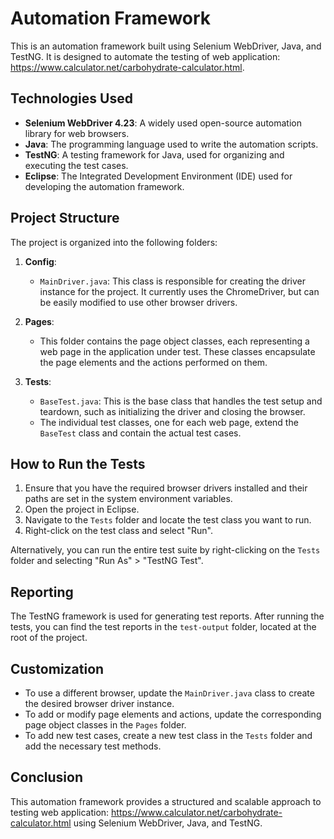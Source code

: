 # Automation Framework

This is an automation framework built using Selenium WebDriver, Java, and TestNG. It is designed to automate the testing of web application: https://www.calculator.net/carbohydrate-calculator.html.

## Technologies Used

- **Selenium WebDriver 4.23**: A widely used open-source automation library for web browsers.
- **Java**: The programming language used to write the automation scripts.
- **TestNG**: A testing framework for Java, used for organizing and executing the test cases.
- **Eclipse**: The Integrated Development Environment (IDE) used for developing the automation framework.

## Project Structure

The project is organized into the following folders:

1. **Config**:
   - `MainDriver.java`: This class is responsible for creating the driver instance for the project. It currently uses the ChromeDriver, but can be easily modified to use other browser drivers.

2. **Pages**:
   - This folder contains the page object classes, each representing a web page in the application under test. These classes encapsulate the page elements and the actions performed on them.

3. **Tests**:
   - `BaseTest.java`: This is the base class that handles the test setup and teardown, such as initializing the driver and closing the browser.
   - The individual test classes, one for each web page, extend the `BaseTest` class and contain the actual test cases.

## How to Run the Tests

1. Ensure that you have the required browser drivers installed and their paths are set in the system environment variables.
2. Open the project in Eclipse.
3. Navigate to the `Tests` folder and locate the test class you want to run.
4. Right-click on the test class and select "Run".

Alternatively, you can run the entire test suite by right-clicking on the `Tests` folder and selecting "Run As" > "TestNG Test".

## Reporting

The TestNG framework is used for generating test reports. After running the tests, you can find the test reports in the `test-output` folder, located at the root of the project.

## Customization

- To use a different browser, update the `MainDriver.java` class to create the desired browser driver instance.
- To add or modify page elements and actions, update the corresponding page object classes in the `Pages` folder.
- To add new test cases, create a new test class in the `Tests` folder and add the necessary test methods.

## Conclusion

This automation framework provides a structured and scalable approach to testing web application: https://www.calculator.net/carbohydrate-calculator.html using Selenium WebDriver, Java, and TestNG.
